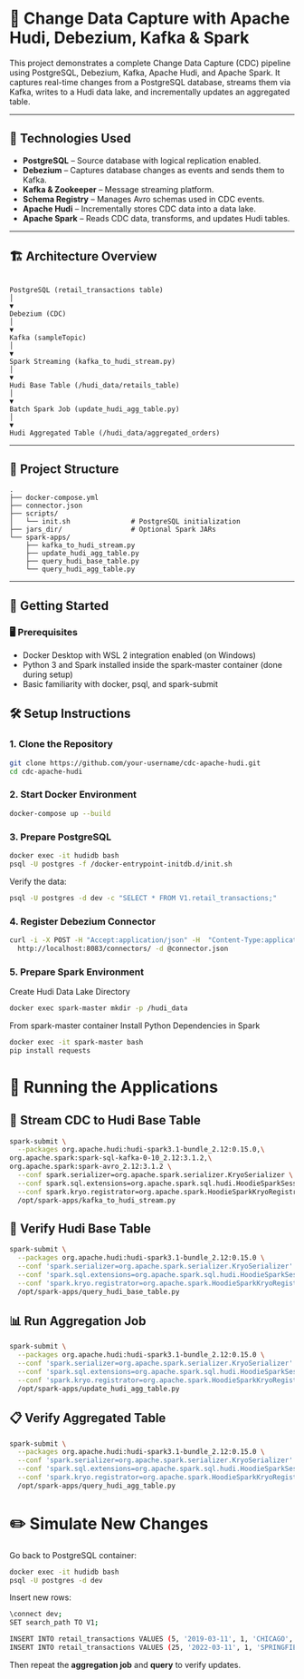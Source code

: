 # 🧪 Change Data Capture with Apache Hudi, Debezium, Kafka & Spark

This project demonstrates a complete Change Data Capture (CDC) pipeline using PostgreSQL, Debezium, Kafka, Apache Hudi, and Apache Spark. It captures real-time changes from a PostgreSQL database, streams them via Kafka, writes to a Hudi data lake, and incrementally updates an aggregated table.

---

## 🔧 Technologies Used

- **PostgreSQL** – Source database with logical replication enabled.
- **Debezium** – Captures database changes as events and sends them to Kafka.
- **Kafka & Zookeeper** – Message streaming platform.
- **Schema Registry** – Manages Avro schemas used in CDC events.
- **Apache Hudi** – Incrementally stores CDC data into a data lake.
- **Apache Spark** – Reads CDC data, transforms, and updates Hudi tables.

---

## 🏗️ Architecture Overview
```text

PostgreSQL (retail_transactions table)
│
▼
Debezium (CDC)
│
▼
Kafka (sampleTopic)
│
▼
Spark Streaming (kafka_to_hudi_stream.py)
│
▼
Hudi Base Table (/hudi_data/retails_table)
│
▼
Batch Spark Job (update_hudi_agg_table.py)
│
▼
Hudi Aggregated Table (/hudi_data/aggregated_orders)
```

---

## 📁 Project Structure
```text
.
├── docker-compose.yml
├── connector.json
├── scripts/
│   └── init.sh               # PostgreSQL initialization
├── jars_dir/                 # Optional Spark JARs
└── spark-apps/
    ├── kafka_to_hudi_stream.py
    ├── update_hudi_agg_table.py
    ├── query_hudi_base_table.py
    └── query_hudi_agg_table.py
```

---

## 🚀 Getting Started
### 🖥️ Prerequisites
- Docker Desktop with WSL 2 integration enabled (on Windows)
- Python 3 and Spark installed inside the spark-master container (done during setup)
- Basic familiarity with docker, psql, and spark-submit

## 🛠️ Setup Instructions
### 1. Clone the Repository

```bash
git clone https://github.com/your-username/cdc-apache-hudi.git
cd cdc-apache-hudi
```

### 2. Start Docker Environment

```bash
docker-compose up --build
```

### 3. Prepare PostgreSQL

```bash
docker exec -it hudidb bash
psql -U postgres -f /docker-entrypoint-initdb.d/init.sh
```
Verify the data:
```bash
psql -U postgres -d dev -c "SELECT * FROM V1.retail_transactions;"
```

### 4. Register Debezium Connector

```bash
curl -i -X POST -H "Accept:application/json" -H  "Content-Type:application/json" \
  http://localhost:8083/connectors/ -d @connector.json
```

### 5. Prepare Spark Environment 
Create Hudi Data Lake Directory
```bash
docker exec spark-master mkdir -p /hudi_data
```
From spark-master container Install Python Dependencies in Spark
```bash
docker exec -it spark-master bash
pip install requests
```

# 📡 Running the Applications

## 🔁 Stream CDC to Hudi Base Table
```bash
spark-submit \
  --packages org.apache.hudi:hudi-spark3.1-bundle_2.12:0.15.0,\
org.apache.spark:spark-sql-kafka-0-10_2.12:3.1.2,\
org.apache.spark:spark-avro_2.12:3.1.2 \
  --conf spark.serializer=org.apache.spark.serializer.KryoSerializer \
  --conf spark.sql.extensions=org.apache.spark.sql.hudi.HoodieSparkSessionExtension \
  --conf spark.kryo.registrator=org.apache.spark.HoodieSparkKryoRegistrar \
  /opt/spark-apps/kafka_to_hudi_stream.py
```

## 📁 Verify Hudi Base Table
```bash
spark-submit \
  --packages org.apache.hudi:hudi-spark3.1-bundle_2.12:0.15.0 \
  --conf 'spark.serializer=org.apache.spark.serializer.KryoSerializer' \
  --conf 'spark.sql.extensions=org.apache.spark.sql.hudi.HoodieSparkSessionExtension' \
  --conf 'spark.kryo.registrator=org.apache.spark.HoodieSparkKryoRegistrar' \
  /opt/spark-apps/query_hudi_base_table.py
```

## 📊 Run Aggregation Job
```bash
spark-submit \
  --packages org.apache.hudi:hudi-spark3.1-bundle_2.12:0.15.0 \
  --conf 'spark.serializer=org.apache.spark.serializer.KryoSerializer' \
  --conf 'spark.sql.extensions=org.apache.spark.sql.hudi.HoodieSparkSessionExtension' \
  --conf 'spark.kryo.registrator=org.apache.spark.HoodieSparkKryoRegistrar' \
  /opt/spark-apps/update_hudi_agg_table.py
```

## 📋 Verify Aggregated Table
```bash
spark-submit \
  --packages org.apache.hudi:hudi-spark3.1-bundle_2.12:0.15.0 \
  --conf 'spark.serializer=org.apache.spark.serializer.KryoSerializer' \
  --conf 'spark.sql.extensions=org.apache.spark.sql.hudi.HoodieSparkSessionExtension' \
  --conf 'spark.kryo.registrator=org.apache.spark.HoodieSparkKryoRegistrar' \
  /opt/spark-apps/query_hudi_agg_table.py
```

# ✏️ Simulate New Changes

Go back to PostgreSQL container:
```bash
docker exec -it hudidb bash
psql -U postgres -d dev
```
Insert new rows:
```bash
\connect dev;
SET search_path TO V1;

INSERT INTO retail_transactions VALUES (5, '2019-03-11', 1, 'CHICAGO', 'IL', 9, 146.25);
INSERT INTO retail_transactions VALUES (25, '2022-03-11', 1, 'SPRINGFIELD', 'IL', 33, 146.25);
```
Then repeat the **aggregation job** and **query** to verify updates.